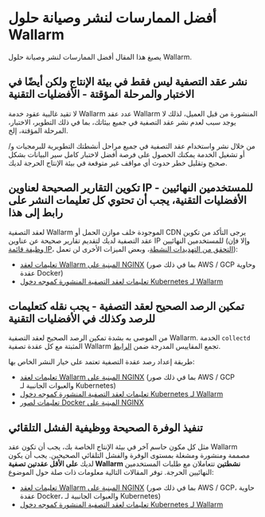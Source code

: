 # أفضل الممارسات لنشر وصيانة حلول Wallarm

يصيغ هذا المقال أفضل الممارسات لنشر وصيانة حلول Wallarm.


## نشر عقد التصفية ليس فقط في بيئة الإنتاج ولكن أيضًا في الاختبار والمرحلة المؤقتة - الأفضليات التقنية

لا تقيد غالبية عقود خدمة Wallarm عدد عقد Wallarm المنشورة من قبل العميل، لذلك لا يوجد سبب لعدم نشر عقد التصفية في جميع بيئاتك، بما في ذلك التطوير، الاختبار، المرحلة المؤقتة، إلخ.

من خلال نشر واستخدام عقد التصفية في جميع مراحل أنشطتك التطويرية للبرمجيات و/أو تشغيل الخدمة يمكنك الحصول على فرصة أفضل لاختبار كامل سير البيانات بشكل صحيح وتقليل خطر حدوث أي مواقف غير متوقعة في بيئة الإنتاج الحرجة لديك.

## تكوين التقارير الصحيحة لعناوين IP للمستخدمين النهائيين - الأفضليات التقنية، يجب أن تحتوي كل تعليمات النشر على رابط إلى هذا

لعقد التصفية Wallarm الموجودة خلف موازن الحمل أو CDN يرجى التأكد من تكوين عقد التصفية لديك لتقديم تقارير صحيحة عن عناوين IP للمستخدمين النهائيين (وإلا فإن [وظيفة قائمة IP](user-guides/ip-lists/overview.md)، [التحقق من التهديدات النشطة](detecting-vulnerabilities.md#active-threat-verification)، وبعض الميزات الأخرى لن تعمل):

* [تعليمات لعقد Wallarm المبنية على NGINX](../admin-en/using-proxy-or-balancer-en.md) (بما في ذلك صور AWS / GCP وحاوية عقدة Docker)
* [تعليمات لعقد التصفية المنشورة كموجه دخول Kubernetes لـ Wallarm](../admin-en/configuration-guides/wallarm-ingress-controller/best-practices/report-public-user-ip.md)

## تمكين الرصد الصحيح لعقد التصفية - يجب نقله كتعليمات للرصد وكذلك في الأفضليات التقنية

من الموصى به بشدة تمكين الرصد الصحيح لعقد التصفية Wallarm. الخدمة `collectd` المثبتة مع كل عقدة تصفية Wallarm تجمع المقاييس المدرجة ضمن [الرابط](../admin-en/monitoring/available-metrics.md).

طريقة إعداد رصد عقدة التصفية تعتمد على خيار النشر الخاص بها:

* [تعليمات لعقد Wallarm المبنية على NGINX](../admin-en/monitoring/intro.md) (بما في ذلك صور AWS / GCP والعبوات الجانبية لـ Kubernetes)
* [تعليمات لعقد التصفية المنشورة كموجه دخول Kubernetes لـ Wallarm](../admin-en/configuration-guides/wallarm-ingress-controller/best-practices/ingress-controller-monitoring.md)
* [تعليمات لصور Docker المبنية على NGINX](../admin-en/installation-docker-en.md#monitoring-configuration)

## تنفيذ الوفرة الصحيحة ووظيفية الفشل التلقائي

مثل كل مكون حاسم آخر في بيئة الإنتاج الخاصة بك، يجب أن تكون عقد Wallarm مصممة ومنشورة ومشغلة بمستوى الوفرة والفشل التلقائي الصحيحين. يجب أن يكون لديك **على الأقل عقدتين تصفية Wallarm نشطتين** تتعاملان مع طلبات المستخدمين النهائيين الحرجة. توفر المقالات التالية معلومات ذات صلة حول الموضوع:

* [تعليمات لعقد Wallarm المبنية على NGINX](../admin-en/configure-backup-en.md) (بما في ذلك صور AWS / GCP، حاوية عقدة Docker، والعبوات الجانبية لـ Kubernetes)
* [تعليمات لعقد التصفية المنشورة كموجه دخول Kubernetes لـ Wallarm](../admin-en/configuration-guides/wallarm-ingress-controller/best-practices/high-availability-considerations.md)